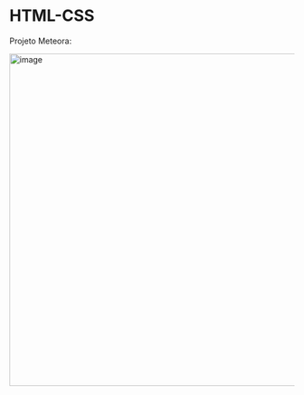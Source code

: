 # HTML-CSS

Projeto Meteora:


  
  
  
  <img width="587" alt="image" src="https://github.com/user-attachments/assets/bc076f86-58c9-4cb0-bf9b-6332f6f40d17">
